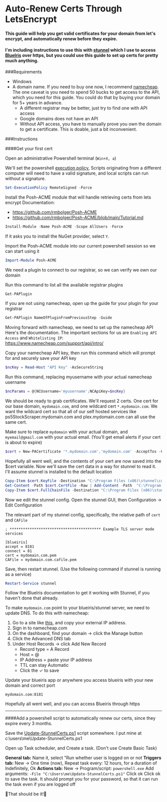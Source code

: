 # Auto-Renew Certs Through LetsEncrypt

#### This guide will help you get valid certificates for your domain from let's encrypt, and automatically renew before they expire.
#### I'm including instructions to use this with [stunnel](https://www.stunnel.org) which I use to access [BlueIris](https://blueirissoftware.com) over https, but you could use this guide to set up certs for pretty much anything. 

###Requirements
- Windows
- A domain name. If you need to buy one now, I recommend [namecheap](https://www.namecheap.com). The one caveat is you need to spend 50 bucks to get access to the API, which you need for this guide. You could do that by buying your domain for 5+ years in advance.
    - A different registrar may be better, just try to find one with API access
    - Google domains does not have an API
    - Without API access, you have to manually prove you own the domain to get a certificate. This is doable, just a bit inconvenient.

###Instructions

####Get your first cert

Open an administrative Powershell terminal (`Win+X, a`)

We'll set the powershell [execution policy](https://docs.microsoft.com/en-us/powershell/module/microsoft.powershell.core/about/about_execution_policies?view=powershell-7.1), Scripts originating from a different computer will need to have a valid signature, and local scripts can run without a signature.
```powershell
Set-ExecutionPolicy RemoteSigned -Force
```

Install the Posh-ACME module that will handle retrieving certs from lets encrypt
Documentation:
- https://github.com/rmbolger/Posh-ACME
- https://github.com/rmbolger/Posh-ACME/blob/main/Tutorial.md 

```powershell
Install-Module -Name Posh-ACME -Scope AllUsers -Force
```
If it asks you to install the NuGet provider, select `Y`.

Import the Posh-ACME module into our current powershell session so we can start using it
```powershell
Import-Module Posh-ACME
```

We need a plugin to connect to our registrar, so we can verify we own our domain

Run this command to list all the available registrar plugins

```powershell
Get-PAPlugin
```

If you are not using namecheap, open up the guide for your plugin for your registrar
```powershell
Get-PAPlugin NameOfPluginFromPreviousStep -Guide
```

Moving forward with namecheap, we need to set up the namecheap API
Here's the documentation. The important sections for us are `Enabling API Access` and `Whitelisting IP`:
https://www.namecheap.com/support/api/intro/

Copy your namecheap API key, then run this command which will prompt for and securely save your API key
```powershell
$ncKey = Read-Host "API Key" -AsSecureString
```

Run this command, replacing myusername with your actual namecheap username
```powershell
$ncParams = @{NCUsername='myusername';NCApiKey=$ncKey}
```

We should be ready to grab certificates. We'll request 2 certs. One cert for our base domain, `mydomain.com`, and one wildcard cert `*.mydomain.com`. 
We want the wildcard cert so that all of our self hosted services like ps5StockScraper.mydomain.com and plex.mydomain.com can all use the same cert. 

Make sure to replace `mydomain` with your actual domain, and `myemail@gmail.com` with your actual email. (You'll get email alerts if your cert is about to expire)
```powershell
$cert = New-PACertificate '*.mydomain.com','mydomain.com' -AcceptTos -Contact 'myemail@gmail.com' -Install -Plugin Namecheap -PluginArgs $ncParams
```

Hopefully all went well, and the contents of your cert are now saved into the $cert variable.
Now we'll save the cert data in a way for stunnel to read it. I'll assume stunnel is installed to the default location

```powershell
Copy-Item $cert.KeyFile -Destination "C:\Program Files (x86)\stunnel\config\mydomain.com.pem" -Force
Get-Content -Path $cert.CertFile -Raw | Add-Content -Path  "C:\Program Files (x86)\stunnel\config\mydomain.com.pem" -Force
Copy-Item $cert.FullChainFile -Destination "C:\Program Files (x86)\stunnel\config\mydomain.com.cafile.pem" -Force
```

Now we edit the stunnel config. Open the stunnel GUI, then Configuration → Edit Configuration

The relevant part of my stunnel config, specifically, the relative path of `cert` and `CAFile`

```
; ***************************************** Example TLS server mode services

[blueiris]
accept = 8181
connect = 81
cert = mydomain.com.pem
CAFile = mydomain.com.cafile.pem
```

Save, then restart stunnel. (Use the following command if stunnel is running as a service)
```powershell
Restart-Service stunnel
```

Follow the BlueIris documentation to get it working with Stunnel, if you haven't done that already.

To make `mydomain.com` point to your blueiris/stunnel server, we need to update DNS. To do this with namecheap:
1. Go to a site like [this](https://www.whatismyip.com), and copy your external IP address.
1. Sign in to namecheap.com
1. On the dashboard, find your domain -> click the Manage button
1. Click the Advanced DNS tab
1. Under Host Records -> click Add New Record
    - Record type = A Record
    - Host = @
    - IP Address = paste your IP address
    - TTL can stay Automatic
    - Click the ✓ to save

Update your blueiris app or anywhere you access blueiris with your new domain and correct port
```
mydomain.com:8181
```

Hopefully all went well, and you can access Blueiris through https

***

####Add a powershell script to automatically renew our certs, since they expire every 3 months.

Save the [Update-StunnelCerts.ps1](https://github.com/szanzibar/autocerts/blob/main/Update-StunnelCerts.ps1) script somewhere. I put mine at c:\users\me\Update-StunnelCerts.ps1

Open up Task scheduler, and Create a task. (Don't use Create Basic Task)

**General tab:**
Name it, select "Run whether user is logged on or not
**Triggers tab:**
New -> One time (now), Repeat task every: 12 hours, for a duration of Indefinitely, Ok
**Actions tab:**
New -> Program/script: `powershell.exe`
Add arguments: `-File "C:\Users\me\Update-StunnelCerts.ps1"`
Click ok
Click ok to save the task. It should prompt you for your password, so that it can run the task even if you are logged off

:tada:That should be it!:tada:
